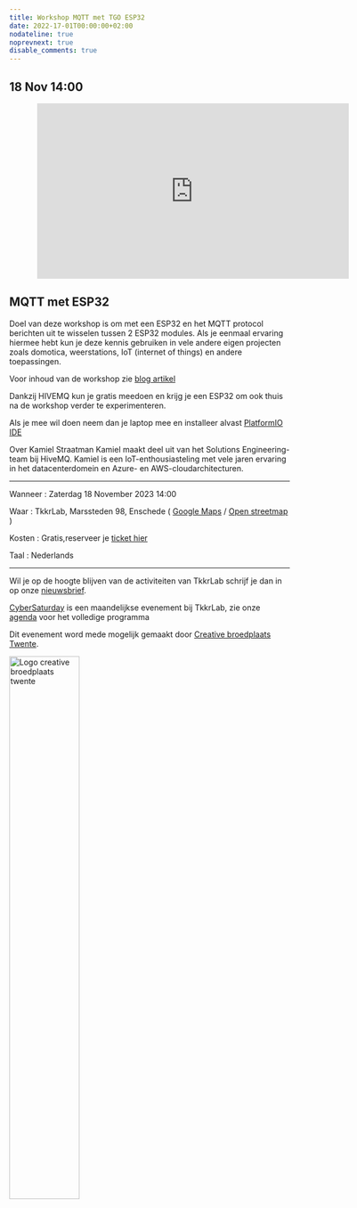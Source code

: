 ```yaml
---
title: Workshop MQTT met TGO ESP32
date: 2022-17-01T00:00:00+02:00
nodateline: true
noprevnext: true
disable_comments: true
---
```


## 18 Nov 14:00 ##

<iframe style="margin: 0px 10%;" width="560" height="315" src="https://www.youtube.com/embed/a9jauOBaqG4" title="YouTube video player" frameborder="0" allow="accelerometer; autoplay; clipboard-write; encrypted-media; gyroscope; picture-in-picture" allowfullscreen></iframe>



## MQTT met ESP32 
Doel van deze workshop is om met een ESP32 en het MQTT protocol berichten uit te wisselen tussen 2 ESP32 modules. Als je eenmaal ervaring hiermee hebt kun je deze kennis gebruiken in vele andere eigen projecten zoals domotica, weerstations, IoT (internet of things) en andere toepassingen.

Voor inhoud van de workshop zie [blog artikel](https://www.hivemq.com/article/iot-tutorial-bidirectional-mqtt-communication-esp32/)

Dankzij HIVEMQ kun je gratis meedoen en krijg je een ESP32 om ook thuis na de workshop verder te experimenteren.

Als je mee wil doen neem dan je laptop mee en installeer alvast [PlatformIO IDE](https://platformio.org/platformio-ide)

Over Kamiel Straatman 
Kamiel maakt deel uit van het Solutions Engineering-team bij HiveMQ. Kamiel is een IoT-enthousiasteling met vele jaren ervaring in het datacenterdomein en Azure- en AWS-cloudarchitecturen.

<hr>

Wanneer : Zaterdag 18 November 2023 14:00

Waar : TkkrLab, Marssteden 98, Enschede ( [Google Maps](https://www.google.com/maps/place/TkkrLab/@52.2162911,6.8203277,19z/data=!4m8!1m2!3m1!2sTkkrLab!3m4!1s0x47b8146d5a073413:0x19afd02a9c840a4!8m2!3d52.216342!4d6.8205508) / [Open streetmap](https://www.openstreetmap.org/search?query=marssteden%2098%2Censchede#map=19/52.21634/6.82055) )


Kosten : Gratis,reserveer je [ticket hier](https://tickets.tkkrlab.space/TkkrLab/7nfxc/)

Taal : Nederlands

<hr>

Wil je op de hoogte blijven van de activiteiten van TkkrLab schrijf je dan in op onze [nieuwsbrief](http://eepurl.com/gLxrLD).

[CyberSaturday](/cybersaturdays/cybersaturday/) is een maandelijkse evenement bij TkkrLab, zie onze [agenda](/agenda/) voor het volledige programma

Dit evenement word mede mogelijk gemaakt door [Creative broedplaats Twente](http://www.creatievebroedplaatsentwente.nl/).

<img width=50% src="/images/Logo-Creatieve-Broedplaatsen-Twente.jpg"  alt="Logo creative broedplaats twente">
